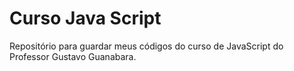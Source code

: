 # Curso Java Script
 Repositório para guardar meus códigos do curso de JavaScript do Professor
 Gustavo Guanabara.
